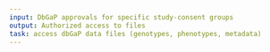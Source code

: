 ```yaml
---
input: DbGaP approvals for specific study-consent groups
output: Authorized access to files
task: access dbGaP data files (genotypes, phenotypes, metadata)
---
```

